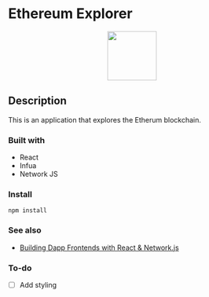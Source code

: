 # Ethereum Explorer

<div align="center">
  <kbd>
    <img src="https://images.unsplash.com/photo-1590286162167-70fb467846ae?ixid=MnwxMjA3fDB8MHxwaG90by1wYWdlfHx8fGVufDB8fHx8&ixlib=rb-1.2.1&auto=format&fit=crop&w=1050&q=80"
    style="height:100px;width:100px;"
     />
  </kbd>
</div>

## Description

This is an application that explores the Etherum blockchain. 


### Built with

- React
- Infua
- Network JS

### Install

```
npm install
```


### See also

- [Building Dapp Frontends with React & Network.js](https://blog.infura.io/dapp-frontend-network/)

### To-do

- [ ] Add styling

